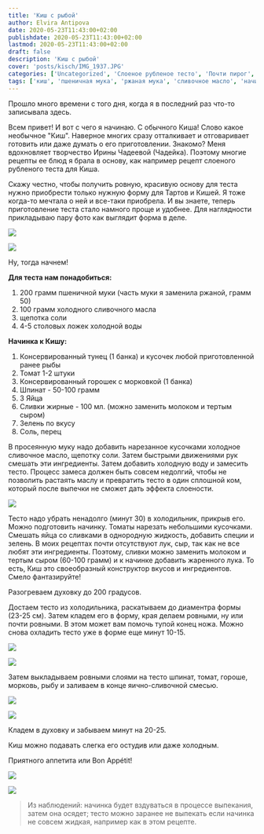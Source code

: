 ```yaml
---
title: 'Киш с рыбой'
author: Elvira Antipova
date: 2020-05-23T11:43:00+02:00
publishdate: 2020-05-23T11:43:00+02:00
lastmod: 2020-05-23T11:43:00+02:00
draft: false
description: 'Киш с рыбой'
cover: 'posts/kisch/IMG_1937.JPG'
categories: ['Uncategorized', 'Слоеное рубленое тесто', 'Почти пирог', 'Киш']
tags: ['киш', 'пшеничная мука', 'ржаная мука', 'сливочное масло', 'начинка', 'рыба', 'консервированный тунец', 'консервированный горошек', 'шпинат', 'яйца']
---
```


Прошло много времени с того дня, когда я в последний раз что-то записывала здесь.

Всем привет!
И вот с чего я начинаю. С обычного Киша! Слово какое необычное "Киш". Наверное многих сразу отталкивает и отговаривает готовить или даже думать о его приготовлении. Знакомо?
Меня вдохновляет творчество Ирины Чадеевой (Чадейка). Поэтому многие рецепты ее блюд я брала в основу, как например рецепт слоеного рубленого теста для Киша.

Скажу честно, чтобы получить ровную, красивую основу для теста нужно приобрести только нужную форму для Тартов и Кишей. Я тоже когда-то мечтала о ней и все-таки приобрела. И вы знаете, теперь приготовление теста стало намного проще и удобнее. Для наглядности прикладываю пару фото как выглядит форма в деле.

![](IMG_1917.JPG)

![](IMG_1918.JPG)

Ну, тогда начнем!

**Для теста нам понадобиться:**
1. 200 грамм пшеничной муки (часть муки я заменила ржаной, грамм 50)
2. 100 грамм холодного сливочного масла
3. щепотка соли
4. 4-5 столовых ложек холодной воды

**Начинка к Кишу:**
1. Консервированный тунец (1 банка) и кусочек любой приготовленной ранее рыбы
2. Томат 1-2 штуки
3. Консервированный горошек с морковкой (1 банка)
4. Шпинат - 50-100 грамм
5. 3 Яйца
6. Сливки жирные - 100 мл. (можно заменить молоком и тертым сыром)
7. Зелень по вкусу
8. Соль, перец


В просеянную муку надо добавить нарезанное кусочками холодное сливочное масло, щепотку соли.
Затем быстрыми движениями рук смешать эти ингредиенты. Затем добавить холодную воду и замесить тесто. Процесс замеса должен быть совсем недолгий, чтобы не позволить растаять маслу и превратить тесто в один сплошной ком, который после выпечки не сможет дать эффекта слоености.

![](IMG_1919.JPG)

Тесто надо убрать ненадолго (минут 30) в холодильник, прикрыв его.
Можно подготовить начинку.
Томаты нарезать небольшими кусочками. Смешать яйца со сливками в однородную жидкость, добавить специи и зелень.
В моих рецептах почти отсутствуют лук, сыр, так как не все любят эти ингредиенты.
Поэтому, сливки можно заменить молоком и тертым сыром (60-100 грамм) и к начинке добавить жаренного лука.
То есть, Киш это своеобразный конструктор вкусов и ингредиентов. Смело фантазируйте!

Разогреваем духовку до 200 градусов.

Достаем тесто из холодильника, раскатываем до диаментра формы (23-25 см).
Затем кладем его в форму, края делаем ровными, ну или почти ровными. В этом может вам помочь тупой конец ножа.
Можно снова охладить тесто уже в форме еще минут 10-15.

![](IMG_1928.JPEG)

![](IMG_1925.JPG)

Затем выкладываем ровными слоями на тесто шпинат, томат, гороше, морковь, рыбу и заливаем в конце яично-сливочной смесью.

![](IMG_1930.JPG)

![](IMG_1932.JPG)

Кладем в духовку и забываем минут на 20-25.

Киш можно подавать слегка его остудив или даже холодным.

Приятного аппетита или Bon Appétit!

![](IMG_1936.JPG)

![](IMG_1949.JPG)


 > Из наблюдений: начинка будет вздуваться в процессе выпекания, затем она осядет; тесто можно заранее не выпекать если начинка не совсем жидкая, например как в этом рецепте.
